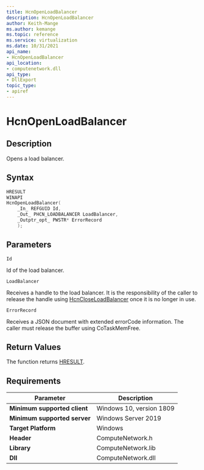 ```yaml
---
title: HcnOpenLoadBalancer
description: HcnOpenLoadBalancer
author: Keith-Mange
ms.author: kemange
ms.topic: reference
ms.service: virtualization
ms.date: 10/31/2021
api_name:
- HcnOpenLoadBalancer
api_location:
- computenetwork.dll
api_type:
- DllExport
topic_type:
- apiref
---
```

# HcnOpenLoadBalancer

## Description

Opens a load balancer.

## Syntax

```cpp
HRESULT
WINAPI
HcnOpenLoadBalancer(
    _In_ REFGUID Id,
    _Out_ PHCN_LOADBALANCER LoadBalancer,
    _Outptr_opt_ PWSTR* ErrorRecord
    );
```

## Parameters

`Id`

Id of the load balancer.

`LoadBalancer`

Receives a handle to the load balancer. It is the responsibility of the caller to release the handle using [HcnCloseLoadBalancer](./HcnCloseLoadBalancer.md) once it is no longer in use.

`ErrorRecord`

Receives a JSON document with extended errorCode information. The caller must release the buffer using CoTaskMemFree.

## Return Values

The function returns [HRESULT](./HCNHResult.md).

## Requirements

|Parameter|Description|
|---|---|
| **Minimum supported client** | Windows 10, version 1809 |
| **Minimum supported server** | Windows Server 2019 |
| **Target Platform** | Windows |
| **Header** | ComputeNetwork.h |
| **Library** | ComputeNetwork.lib |
| **Dll** | ComputeNetwork.dll |






